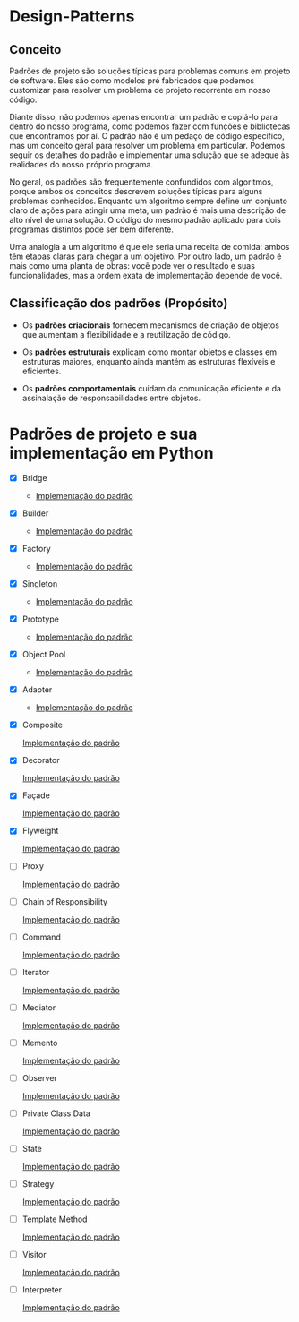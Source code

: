 <h1> Design-Patterns </h1>
<h2>Conceito </h2>
<p> Padrões de projeto são soluções típicas para problemas comuns em projeto de software. Eles são como modelos pré fabricados que podemos customizar para resolver um problema de projeto recorrente em nosso código.<p/>

<p>Diante disso, não podemos apenas encontrar um padrão e copiá-lo para dentro do nosso programa, como podemos fazer com funções e bibliotecas que encontramos por aí. O padrão não é um pedaço de código específico, mas um conceito geral para resolver um problema em particular. Podemos seguir os detalhes do padrão e implementar uma solução que se adeque às realidades do nosso próprio programa.<p/>

<p>No geral, os padrões são frequentemente confundidos com algoritmos, porque ambos os conceitos descrevem soluções típicas para alguns problemas conhecidos. Enquanto um algoritmo sempre define um conjunto claro de ações para atingir uma meta, um padrão é mais uma descrição de alto nível de uma solução. O código do mesmo padrão aplicado para dois programas distintos pode ser bem diferente.</p>

<p>Uma analogia a um algoritmo é que ele seria uma receita de comida: ambos têm etapas claras para chegar a um objetivo. Por outro lado, um padrão é mais como uma planta de obras: você pode ver o resultado e suas funcionalidades, mas a ordem exata de implementação depende de você.</p>

<h2>Classificação dos padrões (Propósito)</h2>

* Os **padrões criacionais** fornecem mecanismos de criação de objetos que aumentam a flexibilidade e a reutilização de código.</ol>

* Os **padrões estruturais** explicam como montar objetos e classes em estruturas maiores, enquanto ainda mantém as estruturas flexíveis e eficientes.

* Os **padrões comportamentais** cuidam da comunicação eficiente e da assinalação de responsabilidades entre objetos.

<h1> Padrões de projeto e sua implementação em Python</h1>

- [x] Bridge </br>
  - [Implementação do padrão](https://github.com/arlindo10/Design-Patterns/tree/main/Bridge) 
  
- [x] Builder 
  - [Implementação do padrão](https://github.com/arlindo10/Design-Patterns/tree/main/Builder)
  
- [x] Factory 
  - [Implementação do padrão](https://github.com/arlindo10/Design-Patterns/tree/main/Factory)
  
- [x] Singleton 
  - [Implementação do padrão](https://github.com/arlindo10/Design-Patterns/tree/main/Factory)
  
- [x] Prototype
  - [Implementação do padrão](https://github.com/arlindo10/Design-Patterns/tree/main/Prototype)
  
- [x] Object Pool
  - [Implementação do padrão](https://github.com/arlindo10/Design-Patterns/tree/main/Object%20Pool)
  
- [x] Adapter
  - [Implementação do padrão](https://github.com/arlindo10/Design-Patterns/tree/main/Adapter)
  
- [x] Composite

  [Implementação do padrão](https://github.com/arlindo10/Design-Patterns/tree/main/Composite)

- [x] Decorator

  [Implementação do padrão](https://github.com/arlindo10/Design-Patterns/tree/main/Decorator)

- [x] Façade

  [Implementação do padrão](https://github.com/arlindo10/Design-Patterns/tree/main/Facade)

- [x] Flyweight

  [Implementação do padrão](https://github.com/arlindo10/Design-Patterns/tree/main/Flyweight)

- [ ] Proxy

  [Implementação do padrão]()

- [ ] Chain of Responsibility

  [Implementação do padrão]()

- [ ] Command

  [Implementação do padrão]()

- [ ] Iterator

  [Implementação do padrão]()

- [ ] Mediator

  [Implementação do padrão]()

- [ ] Memento

  [Implementação do padrão]()

- [ ] Observer

  [Implementação do padrão]()

- [ ] Private Class Data

  [Implementação do padrão]()

- [ ] State

  [Implementação do padrão]()

- [ ] Strategy

  [Implementação do padrão]()

- [ ] Template Method

  [Implementação do padrão]()

- [ ] Visitor

  [Implementação do padrão]()

- [ ] Interpreter

  [Implementação do padrão]()
